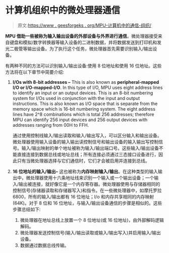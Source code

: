 # 计算机组织中的微处理器通信

> 原文:[https://www . geesforgeks . org/MPU-计算机中的通信-组织/](https://www.geeksforgeeks.org/mpu-communication-in-computer-organization/)

**MPU 借助一些被称为输入输出设备的外部设备与外界进行通信**。微处理器接受来自键盘和模拟/数字转换器等输入设备的二进制数据，并将数据发送到打印机和发光二极管等输出设备。为了执行这个任务，微处理器首先需要识别输入/输出设备。

有两种不同的方法可以识别输入/输出设备:使用 8 位地址和使用 16 位地址。这些方法将在以下章节中简要介绍:

1.  **I/Os with 8-bit addresses –**
    This is also known as **peripheral-mapped I/O or I/O-mapped-I/O**. In this type of I/O, MPU uses eight address lines to identify an input or an output devices. This is an 8-bit numbering system for I/Os used in conjunction with the input and output instructions. This is also known as I/O space that is separate from the memory space which is 16-bit numbering system. The eight address lines have 2^8 combinations which is total 256 addresses; therefore MPU can identify 256 input devices and 256 output devices with addresses ranging from 00H to FFH.

    通过使用控制线输入/输出读取和输入/输出写入，可以区分输入和输出设备。微处理器使用输入设备的输入输出读控制信号和输出设备的输入输出写控制信号。输入/输出映射的单个地址被称为输入/输出端口号。这些输入/输出设备不能直接连接到数据总线或地址总线；所有连接必须通过三态接口设备进行，因此只有当微处理器选择与它们通信时，它们才会被启用并连接到总线。

2.  **16 位地址的输入/输出–**
    这也被称为**内存映射输入/输出**。在这种类型的输入输出中，微处理器使用十六条地址线来识别一个输入或一个输出设备；一个输入/输出被连接，就好像它是一个内存寄存器。微处理器使用与存储器相同的控制信号(存储器读取和存储器写入)和指令。在一些微处理器中，如摩托罗拉 6800，所有的输入/输出都有 16 位地址；I/o 和内存共享相同的内存映射(64K)。对于 8 位和 16 位地址，与输入/输出设备通信的步骤是相似的。这些步骤总结如下:
    1.  微处理器在地址总线上放置一个 8 位地址(或 16 位地址)，由外部解码逻辑解码。
    2.  微处理器发送控制信号(输入/输出读取或输入/输出写入)并启用输入/输出设备。
    3.  数据通过数据总线传输。